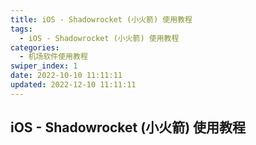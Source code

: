 ```yaml
---
title: iOS - Shadowrocket (小火箭) 使用教程
tags:
  - iOS - Shadowrocket (小火箭) 使用教程
categories:
  - 机场软件使用教程
swiper_index: 1
date: 2022-10-10 11:11:11
updated: 2022-12-10 11:11:11
---
```

## iOS - Shadowrocket (小火箭) 使用教程
